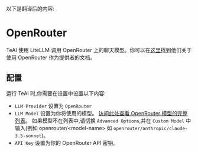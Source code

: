 以下是翻译后的内容:

# OpenRouter

TeAI 使用 LiteLLM 调用 OpenRouter 上的聊天模型。你可以在[这里](https://docs.litellm.ai/docs/providers/openrouter)找到他们关于使用 OpenRouter 作为提供者的文档。

## 配置

运行 TeAI 时,你需要在设置中设置以下内容:
* `LLM Provider` 设置为 `OpenRouter`
* `LLM Model` 设置为你将使用的模型。
[访问此处查看 OpenRouter 模型的完整列表](https://openrouter.ai/models)。
如果模型不在列表中,请切换 `Advanced Options`,并在 `Custom Model` 中输入(例如 openrouter/&lt;model-name&gt; 如 `openrouter/anthropic/claude-3.5-sonnet`)。
* `API Key` 设置为你的 OpenRouter API 密钥。
